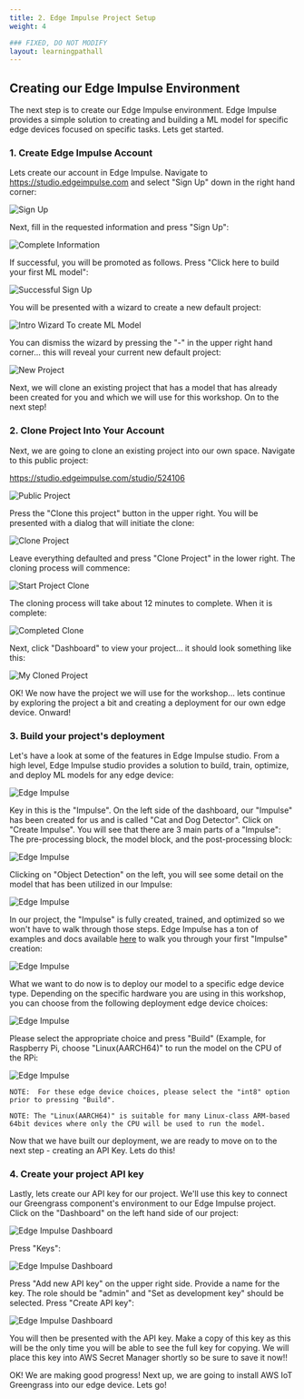 ```yaml
---
title: 2. Edge Impulse Project Setup
weight: 4

### FIXED, DO NOT MODIFY
layout: learningpathall
---
```


## Creating our Edge Impulse Environment

The next step is to create our Edge Impulse environment. Edge Impulse provides a simple solution to creating and building a ML model for specific edge devices focused on specific tasks.  Lets get started. 

### 1. Create Edge Impulse Account

Lets create our account in Edge Impulse. Navigate to https://studio.edgeimpulse.com and select "Sign Up" down in the right hand corner:

![Sign Up](./images/EI_SignUp_1.png)

Next, fill in the requested information and press "Sign Up":

![Complete Information](./images/EI_SignUp_2.png)

If successful, you will be promoted as follows. Press "Click here to build your first ML model":

![Successful Sign Up](./images/EI_SignUp_3.png)

You will be presented with a wizard to create a new default project:

![Intro Wizard To create ML Model](./images/EI_SIgnUp_4.png)

You can dismiss the wizard by pressing the "-" in the upper right hand corner... this will reveal your current new default project:

![New Project](./images/EI_SignUp_5.png)

Next, we will clone an existing project that has a model that has already been created for you and which we will use for this workshop. On to the next step!

### 2. Clone Project Into Your Account

Next, we are going to clone an existing project into our own space. Navigate to this public project: 

https://studio.edgeimpulse.com/studio/524106

![Public Project](./images/EI_Clone_1.png)

Press the "Clone this project" button in the upper right. You will be presented with a dialog that will initiate the clone:

![Clone Project](./images/EI_Clone_2.png)

Leave everything defaulted and press "Clone Project" in the lower right. The cloning process will commence:

![Start Project Clone](./images/EI_Clone_3.png)

The cloning process will take about 12 minutes to complete. When it is complete:

![Completed Clone](./images/EI_Clone_4.png)

Next, click "Dashboard" to view your project... it should look something like this:

![My Cloned Project](./images/EI_Clone_5.png)

OK! We now have the project we will use for the workshop... lets continue by exploring the project a bit and creating a deployment for our own edge device. Onward!

### 3. Build your project's deployment

Let's have a look at some of the features in Edge Impulse studio. From a high level, Edge Impulse studio provides a solution to build, train, optimize, and deploy ML models for any edge device:

![Edge Impulse](./images/EI_Project_1.png)

Key in this is the "Impulse".  On the left side of the dashboard, our "Impulse" has been created for us and is called "Cat and Dog Detector". Click on "Create Impulse". You will see that there are 3 main parts of a "Impulse":  The pre-processing block, the model block, and the post-processing block:

![Edge Impulse](./images/EI_Project_2.png)

Clicking on "Object Detection" on the left, you will see some detail on the model that has been utilized in our Impulse:

![Edge Impulse](./images/EI_Project_3.png)

In our project, the "Impulse" is fully created, trained, and optimized so we won't have to walk through those steps.  Edge Impulse has a ton of examples and docs available [here](https:://docs.edgeimpulse.com) to walk you through your first "Impulse" creation:

![Edge Impulse](./images/EI_Project_4.png)

What we want to do now is to deploy our model to a specific edge device type.  Depending on the specific hardware you are using in this workshop, you can choose from the following deployment edge device choices:

![Edge Impulse](./images/EI_Project_5.png)

Please select the appropriate choice and press "Build" (Example, for Raspberry Pi, choose "Linux(AARCH64)" to run the model on the CPU of the RPi:

![Edge Impulse](./images/EI_Project_6.png)

	NOTE:  For these edge device choices, please select the "int8" option 
	prior to pressing "Build". 

	NOTE: The "Linux(AARCH64)" is suitable for many Linux-class ARM-based 
	64bit devices where only the CPU will be used to run the model. 

Now that we have built our deployment, we are ready to move on to the next step - creating an API Key. Lets do this!

### 4. Create your project API key

Lastly, lets create our API key for our project. We'll use this key to connect our Greengrass component's environment to our Edge Impulse project. Click on the "Dashboard"  on the left hand side of our project:

![Edge Impulse Dashboard](./images/EI_Key_1.png)

Press "Keys":

![Edge Impulse Dashboard](./images/EI_Key_2.png)

Press "Add new API key" on the upper right side. Provide a name for the key. The role should be "admin" and "Set as development key" should be selected. Press "Create API key":

![Edge Impulse Dashboard](./images/EI_Key_3.png)

You will then be presented with the API key. Make a copy of this key as this will be the only time you will be able to see the full key for copying. We will place this key into AWS Secret Manager shortly so be sure to save it now!!

OK!  We are making good progress!  Next up, we are going to install AWS IoT Greengrass into our edge device. Lets go!
